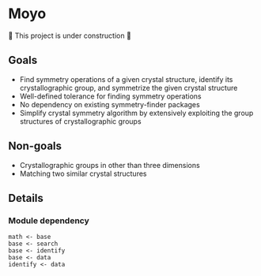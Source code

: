 # Moyo

🚧 This project is under construction 🚧

## Goals
-  Find symmetry operations of a given crystal structure, identify its crystallographic group, and symmetrize the given crystal structure
- Well-defined tolerance for finding symmetry operations
- No dependency on existing symmetry-finder packages
- Simplify crystal symmetry algorithm by extensively exploiting the group structures of crystallographic groups

## Non-goals
- Crystallographic groups in other than three dimensions
- Matching two similar crystal structures

## Details

### Module dependency

```
math <- base
base <- search
base <- identify
base <- data
identify <- data
```
